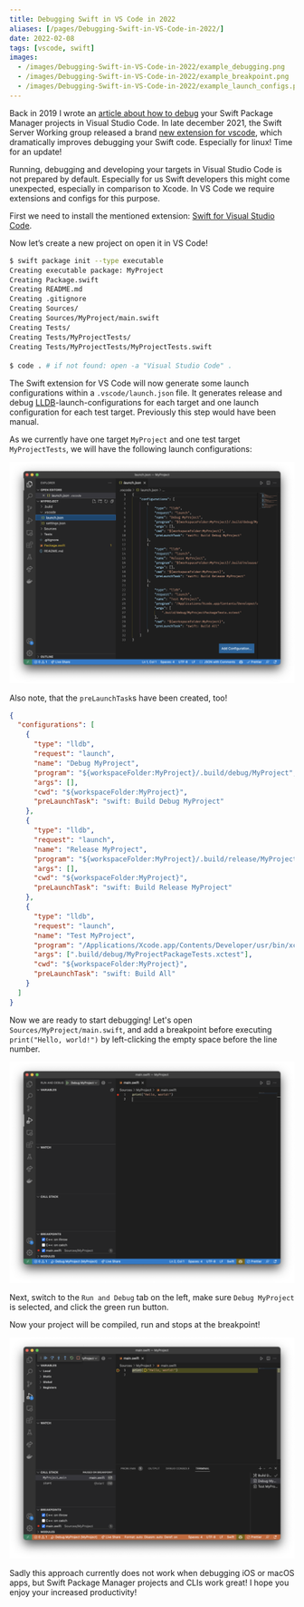 ```yaml
---
title: Debugging Swift in VS Code in 2022
aliases: [/pages/Debugging-Swift-in-VS-Code-in-2022/]
date: 2022-02-08
tags: [vscode, swift]
images:
  - /images/Debugging-Swift-in-VS-Code-in-2022/example_debugging.png
  - /images/Debugging-Swift-in-VS-Code-in-2022/example_breakpoint.png
  - /images/Debugging-Swift-in-VS-Code-in-2022/example_launch_configs.png
---
```


Back in 2019 I wrote an [article about how to debug](/pages/Debugging-Swift-in-VS-Code) your Swift Package Manager projects in Visual Studio Code. In late december 2021, the Swift Server Working group released a brand [new extension for vscode](https://marketplace.visualstudio.com/items?itemName=sswg.swift-lang), which dramatically improves debugging your Swift code. Especially for linux! Time for an update!

Running, debugging and developing your targets in Visual Studio Code is not prepared by default. Especially for us Swift developers this might come unexpected, especially in comparison to Xcode.
In VS Code we require extensions and configs for this purpose.

First we need to install the mentioned extension: [Swift for Visual Studio Code](https://marketplace.visualstudio.com/items?itemName=sswg.swift-lang).

Now let’s create a new project on open it in VS Code!

```bash
$ swift package init --type executable
Creating executable package: MyProject
Creating Package.swift
Creating README.md
Creating .gitignore
Creating Sources/
Creating Sources/MyProject/main.swift
Creating Tests/
Creating Tests/MyProjectTests/
Creating Tests/MyProjectTests/MyProjectTests.swift

$ code . # if not found: open -a "Visual Studio Code" .
```

The Swift extension for VS Code will now generate some launch configurations within a `.vscode/launch.json` file.
It generates release and debug [LLDB](https://marketplace.visualstudio.com/items?itemName=vadimcn.vscode-lldb)-launch-configurations for each target and one launch configuration for each test target. Previously this step would have been manual.

As we currently have one target `MyProject` and one test target `MyProjectTests`, we will have the following launch configurations:

![Launch configs](/images/Debugging-Swift-in-VS-Code-in-2022/example_launch_configs.png)

Also note, that the `preLaunchTask`s have been created, too!

```json
{
  "configurations": [
    {
      "type": "lldb",
      "request": "launch",
      "name": "Debug MyProject",
      "program": "${workspaceFolder:MyProject}/.build/debug/MyProject",
      "args": [],
      "cwd": "${workspaceFolder:MyProject}",
      "preLaunchTask": "swift: Build Debug MyProject"
    },
    {
      "type": "lldb",
      "request": "launch",
      "name": "Release MyProject",
      "program": "${workspaceFolder:MyProject}/.build/release/MyProject",
      "args": [],
      "cwd": "${workspaceFolder:MyProject}",
      "preLaunchTask": "swift: Build Release MyProject"
    },
    {
      "type": "lldb",
      "request": "launch",
      "name": "Test MyProject",
      "program": "/Applications/Xcode.app/Contents/Developer/usr/bin/xctest",
      "args": [".build/debug/MyProjectPackageTests.xctest"],
      "cwd": "${workspaceFolder:MyProject}",
      "preLaunchTask": "swift: Build All"
    }
  ]
}
```

Now we are ready to start debugging!
Let's open `Sources/MyProject/main.swift`, and add a breakpoint before executing `print("Hello, world!")` by left-clicking the empty space before the line number.

![Breakpoint in main.swift](/images/Debugging-Swift-in-VS-Code-in-2022/example_breakpoint.png)

Next, switch to the `Run and Debug` tab on the left, make sure `Debug MyProject` is selected, and click the green run button.

Now your project will be compiled, run and stops at the breakpoint!

![Stopped at breakpoint in main.swift](/images/Debugging-Swift-in-VS-Code-in-2022/example_debugging.png)

Sadly this approach currently does not work when debugging iOS or macOS apps, but Swift Package Manager projects and CLIs work great!
I hope you enjoy your increased productivity!
